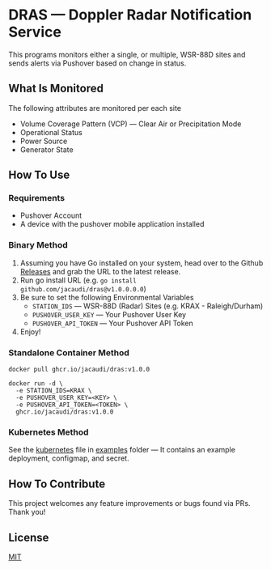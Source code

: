 # DRAS — Doppler Radar Notification Service
 
 This programs monitors either a single, or multiple, WSR-88D sites and sends alerts via Pushover based on change in status.

 ## What Is Monitored

 The following attributes are monitored per each site

 - Volume Coverage Pattern (VCP) — Clear Air or Precipitation Mode
 - Operational Status
 - Power Source
 - Generator State
 
 ## How To Use

 ### Requirements

 - Pushover Account
 - A device with the pushover mobile application installed

 ### Binary Method

 1. Assuming you have Go installed on your system, head over to the Github [Releases](https://github.com/jacaudi/dras/releases) and grab the URL to the latest release. 
 2. Run go install URL (e.g. `go install github.com/jacaudi/dras@v1.0.0.0.0`)
 3. Be sure to set the following Environmental Variables
    - `STATION_IDS` — WSR-88D (Radar) Sites (e.g. KRAX - Raleigh/Durham)
    - `PUSHOVER_USER_KEY` — Your Pushover User Key
    - `PUSHOVER_API_TOKEN` — Your Pushover API Token
 4. Enjoy! 

### Standalone Container Method

```
docker pull ghcr.io/jacaudi/dras:v1.0.0

docker run -d \
  -e STATION_IDS=KRAX \
  -e PUSHOVER_USER_KEY=<KEY> \
  -e PUSHOVER_API_TOKEN=<TOKEN> \
  ghcr.io/jacaudi/dras:v1.0.0
```

### Kubernetes Method

 See the [kubernetes](examples/kubernetes.yaml) file in [examples](examples) folder — It contains an example deployment, configmap, and secret.

## How To Contribute

This project welcomes any feature improvements or bugs found via PRs. Thank you!

## License

[MIT](LICENSE)